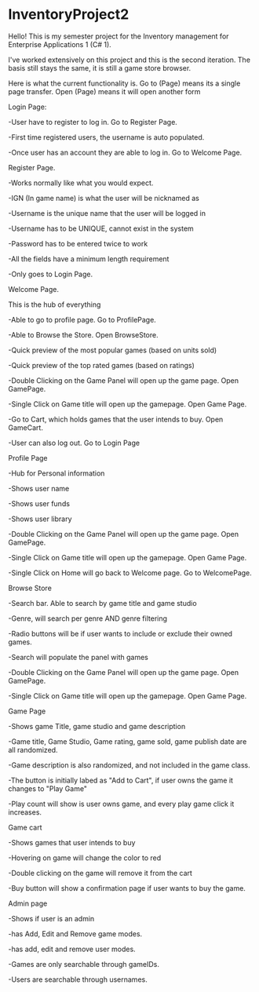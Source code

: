 # InventoryProject2
Hello! This is my semester project for the Inventory management for Enterprise Applications 1 (C# 1).


I've worked extensively on this project and this is the second iteration.
The basis still stays the same, it is still a game store browser.


Here is what the current functionality is.
Go to (Page) means its a single page transfer.
Open (Page) means it will open another form



Login Page:

-User have to register to log in. Go to Register Page.

-First time registered users, the username is auto populated.

-Once user has an account they are able to log in. Go to Welcome Page.
  
  
  
  
Register Page.

-Works normally like what you would expect.

-IGN (In game name) is what the user will be nicknamed as

-Username is the unique name that the user will be logged in

-Username has to be UNIQUE, cannot exist in the system

-Password has to be entered twice to work

-All the fields have a minimum length requirement

-Only goes to Login Page.

  
  
  
Welcome Page.

 This is the hub of everything
 
-Able to go to profile page. Go to ProfilePage.

-Able to Browse the Store. Open BrowseStore.

-Quick preview of the most popular games (based on units sold)

-Quick preview of the top rated games (based on ratings)

-Double Clicking on the Game Panel will open up the game page. Open GamePage.

-Single Click on Game title will open up the gamepage. Open Game Page.

-Go to Cart, which holds games that the user intends to buy. Open GameCart.

-User can also log out. Go to Login Page

  
  
  
Profile Page

-Hub for Personal information

-Shows user name

-Shows user funds

-Shows user library

-Double Clicking on the Game Panel will open up the game page. Open GamePage.

-Single Click on Game title will open up the gamepage. Open Game Page.

-Single Click on Home will go back to Welcome page. Go to WelcomePage.

  
  
  
Browse Store

-Search bar. Able to search by game title and game studio

-Genre, will search per genre AND genre filtering

-Radio buttons will be if user wants to include or exclude their owned games.

-Search will populate the panel with games

-Double Clicking on the Game Panel will open up the game page. Open GamePage.

-Single Click on Game title will open up the gamepage. Open Game Page.

  
  
  
Game Page

-Shows game Title, game studio and game description

-Game title, Game Studio, Game rating, game sold, game publish date are all randomized.

-Game description is also randomized, and not included in the game class.

-The button is initially labed as "Add to Cart", if user owns the game it changes to "Play Game"

-Play count will show is user owns game, and every play game click it increases.




Game cart

-Shows games that user intends to buy

-Hovering on game will change the color to red

-Double clicking on the game will remove it from the cart

-Buy button will show a confirmation page if user wants to buy the game.




Admin page

-Shows if user is an admin

-has Add, Edit and Remove game modes.

-has add, edit and remove user modes.

-Games are only searchable through gameIDs.

-Users are searchable through usernames.

  
